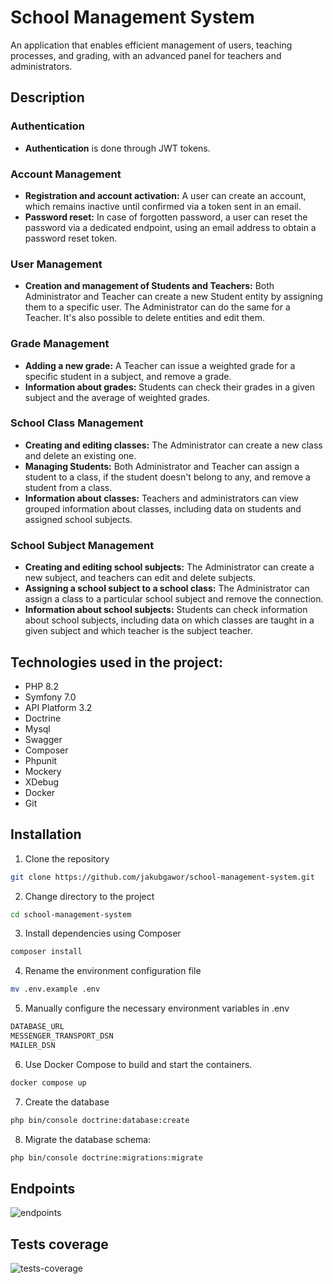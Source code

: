 # School Management System
An application that enables efficient management of users, teaching processes, and grading, with an advanced panel for teachers and administrators.

## Description

### Authentication
- **Authentication** is done through JWT tokens.

### Account Management
- **Registration and account activation:** A user can create an account, which remains inactive until confirmed via a token sent in an email.
- **Password reset:** In case of forgotten password, a user can reset the password via a dedicated endpoint, using an email address to obtain a password reset token.

### User Management
- **Creation and management of Students and Teachers:** Both Administrator and Teacher can create a new Student entity by assigning them to a specific user. The Administrator can do the same for a Teacher. It's also possible to delete entities and edit them.

### Grade Management
- **Adding a new grade:** A Teacher can issue a weighted grade for a specific student in a subject, and remove a grade.
- **Information about grades:** Students can check their grades in a given subject and the average of weighted grades.

### School Class Management
- **Creating and editing classes:** The Administrator can create a new class and delete an existing one.
- **Managing Students:** Both Administrator and Teacher can assign a student to a class, if the student doesn't belong to any, and remove a student from a class.
- **Information about classes:** Teachers and administrators can view grouped information about classes, including data on students and assigned school subjects.

### School Subject Management
- **Creating and editing school subjects:** The Administrator can create a new subject, and teachers can edit and delete subjects.
- **Assigning a school subject to a school class:** The Administrator can assign a class to a particular school subject and remove the connection.
- **Information about school subjects:** Students can check information about school subjects, including data on which classes are taught in a given subject and which teacher is the subject teacher.

## Technologies used in the project:
- PHP 8.2
- Symfony 7.0
- API Platform 3.2
- Doctrine
- Mysql
- Swagger
- Composer
- Phpunit
- Mockery
- XDebug
- Docker
- Git

## Installation
1. Clone the repository
```bash
git clone https://github.com/jakubgawor/school-management-system.git
```

2. Change directory to the project
```bash
cd school-management-system
```

3. Install dependencies using Composer
```bash
composer install
```

4. Rename the environment configuration file
```bash
mv .env.example .env
```

5. Manually configure the necessary environment variables in .env
```bash
DATABASE_URL
MESSENGER_TRANSPORT_DSN
MAILER_DSN
```

6. Use Docker Compose to build and start the containers.
```bash
docker compose up  
```

7. Create the database
```bash
php bin/console doctrine:database:create
```

8. Migrate the database schema:
```bash
php bin/console doctrine:migrations:migrate
```

## Endpoints
![endpoints](https://github.com/jakubgawor/school-management-system/assets/126957667/57979fe6-e7b8-40a6-a8b5-ce68c320deb2)

## Tests coverage
![tests-coverage](https://github.com/jakubgawor/school-management-system/assets/126957667/dd52aaf1-53f2-4a6a-8e93-b75b2ffdde36)

